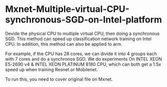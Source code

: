# Mxnet-Multiple-virtual-CPU-synchronous-SGD-on-Intel-platform
Devide the physical CPU to multiple virtual CPU, then doing a synchronous SGD. This method can speed up classification network training on Intel CPU. In addition, this method can also be applied to arm.

For example, if the CPU has 28 cores, we can divide it into 4 groups each with 7 cores and do a synchronos SGD. We do experiments On INTEL XEON E5-2690 v4 & INTEL XEON PLATINUM 8180 CPU, which can both get a 1.5x speed up when training Resnet or Mobilenet.

To run this, you need to cover original file on Mxnet.
